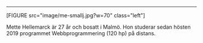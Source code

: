 <hr>
[FIGURE src="image/me-smallj.jpg?w=70" class="left"]
<p class="byline-text">Mette Hellemarck är 27 år och bosatt i Malmö. Hon studerar sedan hösten 2019 programmet Webbprogrammering (120 hp) på distans.</p>
